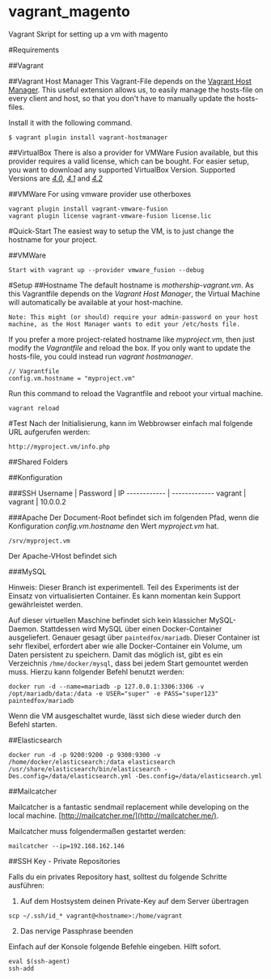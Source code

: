 vagrant_magento
===============

Vagrant Skript for setting up a vm with magento


#Requirements

##Vagrant

##Vagrant Host Manager
This Vagrant-File depends on the [Vagrant Host Manager](https://github.com/smdahlen/vagrant-hostmanager). This useful extension allows us, to easily manage the hosts-file on every client and host, so that you don't have to manually update the hosts-files.

Install it with the following command.

```
$ vagrant plugin install vagrant-hostmanager
```
##VirtualBox
There is also a provider for VMWare Fusion available, but this provider requires a valid license, which can be bought. For easier setup, you want to download any supported VirtualBox Version. Supported Versions are *[4.0](https://www.virtualbox.org/wiki/Download_Old_Builds_4_0)*, *[4.1](https://www.virtualbox.org/wiki/Download_Old_Builds_4_1)* and *[4.2](https://www.virtualbox.org/wiki/Download_Old_Builds_4_2)*

##VMWare
For using vmware provider use otherboxes

```
vagrant plugin install vagrant-vmware-fusion
vagrant plugin license vagrant-vmware-fusion license.lic 
```


#Quick-Start
The easiest way to setup the VM, is to just change the hostname for your project.

##VMWare
```
Start with vagrant up --provider vmware_fusion --debug
```

#Setup
##Hostname
The default hostname is *mothership-vagrant.vm*. As this Vagrantfile depends on the *Vagrant Host Manager*, the Virtual Machine will automatically be available at your host-machine.

```
Note: This might (or should) require your admin-password on your host machine, as the Host Manager wants to edit your /etc/hosts file.
```
If you prefer a more project-related hostname like *myproject.vm*, then just modify the *Vagrantfile* and reload the box. If you only want to update the hosts-file, you could instead run *vagrant hostmanager*.

```
// Vagrantfile
config.vm.hostname = "myproject.vm"
```
Run this command to reload the Vagrantfile and reboot your virtual machine.

```
vagrant reload
```

#Test
Nach der Initialisierung, kann im Webbrowser einfach mal folgende URL aufgerufen werden:

```
http://myproject.vm/info.php
```



##Shared Folders

##Konfiguration

###SSH
Username | Password | IP
------------ | ------------- 
vagrant | vagrant | 10.0.0.2

###Apache
Der Document-Root befindet sich im folgenden Pfad, wenn die Konfiguration *config.vm.hostname* den Wert *myproject.vm* hat.

```
/srv/myproject.vm
```

Der Apache-VHost befindet sich 

###MySQL

Hinweis: Dieser Branch ist experimentell. Teil des Experiments ist der Einsatz von virtualisierten Container. Es kann momentan
kein Support gewährleistet werden.

Auf dieser virtuellen Maschine befindet sich kein klassicher MySQL-Daemon. Stattdessen wird MySQL über einen Docker-Container
ausgeliefert. Genauer gesagt über ```paintedfox/mariadb```. Dieser Container ist sehr flexibel, erfordert aber wie alle
Docker-Container ein Volume, um Daten persistent zu speichern. Damit das möglich ist, gibt es ein Verzeichnis 
```/hme/docker/mysql```, dass bei jedem Start gemountet werden muss. Hierzu kann folgender Befehl benutzt werden:

```
docker run -d --name=mariadb -p 127.0.0.1:3306:3306 -v /opt/mariadb/data:/data -e USER="super" -e PASS="super123" paintedfox/mariadb
```

Wenn die VM ausgeschaltet wurde, lässt sich diese wieder durch den Befehl starten.


##Elasticsearch

```
docker run -d -p 9200:9200 -p 9300:9300 -v /home/docker/elasticsearch:/data elasticsearch /usr/share/elasticsearch/bin/elasticsearch -Des.config=/data/elasticsearch.yml -Des.config=/data/elasticsearch.yml
```


##Mailcatcher

Mailcatcher is a fantastic sendmail replacement while developing on the local machine. [http://mailcatcher.me/](http://mailcatcher.me/).

Mailcatcher muss folgendermaßen gestartet werden:

```
mailcatcher --ip=192.168.162.146
```


##SSH Key - Private Repositories

Falls du ein privates Repository hast, solltest du folgende Schritte ausführen:

1. Auf dem Hostsystem deinen Private-Key auf dem Server übertragen

```
scp ~/.ssh/id_* vagrant@<hostname>:/home/vagrant
```

2. Das nervige Passphrase beenden

Einfach auf der Konsole folgende Befehle eingeben. Hilft sofort.

```
eval $(ssh-agent)
ssh-add
```



